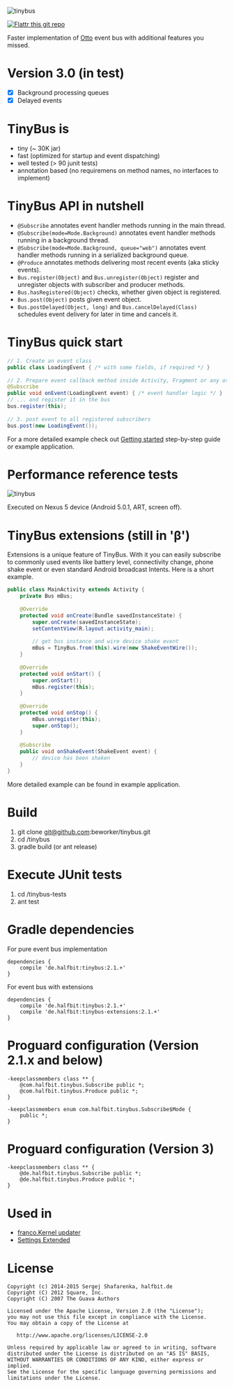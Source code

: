 ![tinybus][1]

[![Flattr this git repo](http://api.flattr.com/button/flattr-badge-large.png)](https://flattr.com/submit/auto?user_id=beworker&url=https://github.com/beworker/tinybus&title=tinybus&language=java&tags=github&category=software)

Faster implementation of [Otto][2] event bus with additional features you missed.

Version 3.0 (in test)
=======
  - [x] Background processing queues
  - [x] Delayed events
 
TinyBus is
=======
 - tiny (~ 30K jar)
 - fast (optimized for startup and event dispatching)
 - well tested (> 90 junit tests)
 - annotation based (no requiremens on method names, no interfaces to implement)

TinyBus API in nutshell
=======
 - `@Subscribe` annotates event handler methods running in the main thread.
 - `@Subscribe(mode=Mode.Background)` annotates event handler methods running in a background thread.
 - `@Subscribe(mode=Mode.Background, queue="web")` annotates event handler methods running in a serialized background queue.
 - `@Produce` annotates methods delivering most recent events (aka sticky events).
 - `Bus.register(Object)` and `Bus.unregister(Object)` register and unregister objects with subscriber and producer methods.
 - `Bus.hasRegistered(Object)` checks, whether given object is registered.
 - `Bus.post(Object)` posts given event object.
 - `Bus.postDelayed(Object, long)` and `Bus.cancelDelayed(Class)` schedules event delivery for later in time and cancels it.

TinyBus quick start
=======

```java
// 1. Create an event class
public class LoadingEvent { /* with some fields, if required */ }
   
// 2. Prepare event callback method inside Activity, Fragment or any other class
@Subscribe
public void onEvent(LoadingEvent event) { /* event handler logic */ }
// ... and register it in the bus
bus.register(this);
   
// 3. post event to all registered subscribers
bus.post(new LoadingEvent());
```
For a more detailed example check out [Getting started][4] step-by-step guide or example application.

Performance reference tests
=======
![tinybus][3]

Executed on Nexus 5 device (Android 5.0.1, ART, screen off).

TinyBus extensions (still in 'β')
=======

Extensions is a unique feature of TinyBus. With it you can easily subscribe to commonly used events like battery level, connectivity change, phone shake event or even standard Android broadcast Intents. Here is a short example.

```java
public class MainActivity extends Activity {
    private Bus mBus;
        
    @Override
    protected void onCreate(Bundle savedInstanceState) {
        super.onCreate(savedInstanceState);
        setContentView(R.layout.activity_main);
        
        // get bus instance and wire device shake event
        mBus = TinyBus.from(this).wire(new ShakeEventWire());
    }
    
    @Override
    protected void onStart() {
        super.onStart();
	    mBus.register(this);
	}
	
    @Override
    protected void onStop() {
        mBus.unregister(this);
        super.onStop();
    }
    
    @Subscribe
    public void onShakeEvent(ShakeEvent event) {
        // device has been shaken
    }
}
```
More detailed example can be found in example application.

Build
=======

1. git clone git@github.com:beworker/tinybus.git
2. cd <git>/tinybus
3. gradle build (or ant release)

Execute JUnit tests
=======

1. cd <git>/tinybus-tests
2. ant test

Gradle dependencies
=======

For pure event bus implementation
```
dependencies {
    compile 'de.halfbit:tinybus:2.1.+'
}
```
For event bus with extensions
```
dependencies {
    compile 'de.halfbit:tinybus:2.1.+'
    compile 'de.halfbit:tinybus-extensions:2.1.+'
}
```

Proguard configuration (Version 2.1.x and below)
=======

```
-keepclassmembers class ** {
    @com.halfbit.tinybus.Subscribe public *;
    @com.halfbit.tinybus.Produce public *;
}

-keepclassmembers enum com.halfbit.tinybus.Subscribe$Mode {
	public *;
}
```

Proguard configuration (Version 3)
=======

```
-keepclassmembers class ** {
    @de.halfbit.tinybus.Subscribe public *;
    @de.halfbit.tinybus.Produce public *;
}
```

Used in
=======

 - [franco.Kernel updater][6]
 - [Settings Extended][5]

License
=======

    Copyright (c) 2014-2015 Sergej Shafarenka, halfbit.de
    Copyright (C) 2012 Square, Inc.
    Copyright (C) 2007 The Guava Authors
    
    Licensed under the Apache License, Version 2.0 (the "License");
    you may not use this file except in compliance with the License.
    You may obtain a copy of the License at

       http://www.apache.org/licenses/LICENSE-2.0

    Unless required by applicable law or agreed to in writing, software
    distributed under the License is distributed on an "AS IS" BASIS,
    WITHOUT WARRANTIES OR CONDITIONS OF ANY KIND, either express or implied.
    See the License for the specific language governing permissions and
    limitations under the License.


[1]: web/tinybus.png
[2]: https://github.com/square/otto
[3]: web/performance.png
[4]: https://github.com/beworker/tinybus/wiki/Getting-Started
[5]: https://play.google.com/store/apps/details?id=com.hb.settings
[6]: https://play.google.com/store/apps/details?id=com.franco.kernel
